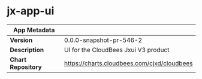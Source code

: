 # jx-app-ui

|App Metadata||
|---|---|
| **Version** | 0.0.0-snapshot-pr-546-2 |
| **Description** | UI for the CloudBees Jxui V3 product |
| **Chart Repository** | https://charts.cloudbees.com/cjxd/cloudbees |
